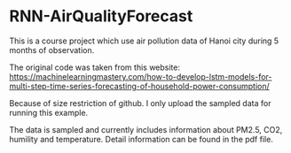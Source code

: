 # RNN-AirQualityForecast

This is a course project which use air pollution data of Hanoi city during 5 months of observation. 

The original code was taken from this website: https://machinelearningmastery.com/how-to-develop-lstm-models-for-multi-step-time-series-forecasting-of-household-power-consumption/

Because of size restriction of github. I only upload the sampled data for running this example.

The data is sampled and currently includes information about PM2.5, CO2, humility and temperature. Detail information can be found in the pdf file.
